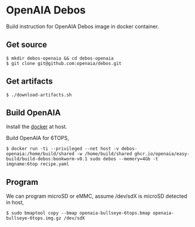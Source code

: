 # OpenAIA Debos

Build instruction for OpenAIA Debos image in docker container.

## Get source

```
$ mkdir debos-openaia && cd debos-openaia
$ git clone git@github.com:openaia/debos.git
```

## Get artifacts

```
$ ./download-artifacts.sh
```

## Build OpenAIA

Install the [docker](https://docs.docker.com/engine/install/ubuntu/) at host.

Build OpenAIA for 6TOPS,
```
$ docker run -ti --privileged --net host -v debos-openaia:/home/build/shared -w /home/build/shared ghcr.io/openaia/easy-build/build-debos:bookworm-v0.1 sudo debos --memory=4Gb -t imgname:6top recipe.yaml
```

## Program

We can program microSD or eMMC, assume /dev/sdX is microSD detected in host,
```
$ sudo bmaptool copy --bmap openaia-bullseye-6tops.bmap openaia-bullseye-6tops.img.gz /dev/sdX
```
